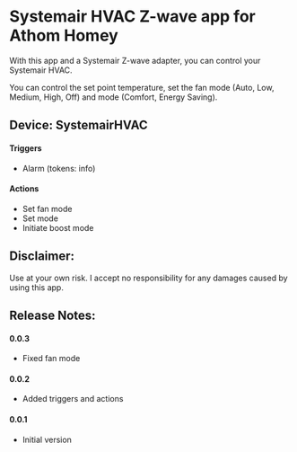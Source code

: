 # Systemair HVAC Z-wave app for Athom Homey

With this app and a Systemair Z-wave adapter, you can control your Systemair HVAC.

You can control the set point temperature, set the fan mode (Auto, Low, Medium, High, Off) and mode (Comfort, Energy Saving).


## Device: SystemairHVAC

#### Triggers

- Alarm (tokens: info)

#### Actions

- Set fan mode
- Set mode
- Initiate boost mode


## Disclaimer:

Use at your own risk. I accept no responsibility for any damages caused by using this app.


## Release Notes:

#### 0.0.3

- Fixed fan mode

#### 0.0.2 

- Added triggers and actions

#### 0.0.1

- Initial version